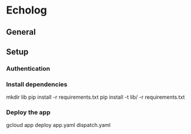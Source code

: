 # Echolog

## General

## Setup
### Authentication


### Install dependencies
mkdir lib
pip install -r requirements.txt
pip install -t lib/ -r requirements.txt


### Deploy the app
gcloud app deploy app.yaml dispatch.yaml
